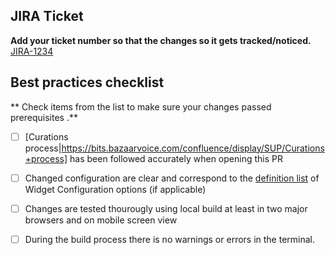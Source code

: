 ## JIRA Ticket

**Add your ticket number so that the changes so it gets tracked/noticed.**
[JIRA-1234](https://bits.bazaarvoice.com/jira/browse/JIRA-####)

## Best practices checklist

** Check items from the list to make sure your changes passed prerequisites .**
- [ ] [Curations process|https://bits.bazaarvoice.com/confluence/display/SUP/Curations+process] has been followed accurately when opening this PR 

- [ ] Changed configuration are clear and correspond to the [definition list](https://bits.bazaarvoice.com/confluence/pages/viewpage.action?spaceKey=DEV&title=Curations+Template+Configuration+Options) of Widget Configuration options (if applicable)

- [ ] Changes are tested thourougly using local build at least in two major browsers and on mobile screen view

- [ ] During the build process there is no warnings or errors in the terminal.
